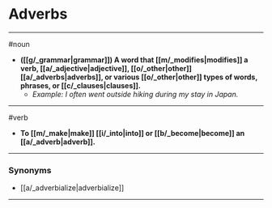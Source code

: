 # Adverbs
---
#noun
- **([[g/_grammar|grammar]]) A word that [[m/_modifies|modifies]] a verb, [[a/_adjective|adjective]], [[o/_other|other]] [[a/_adverbs|adverbs]], or various [[o/_other|other]] types of words, phrases, or [[c/_clauses|clauses]].**
	- _Example: I often went outside hiking during my stay in Japan._
---
#verb
- **To [[m/_make|make]] [[i/_into|into]] or [[b/_become|become]] an [[a/_adverb|adverb]].**
---
### Synonyms
- [[a/_adverbialize|adverbialize]]
---
